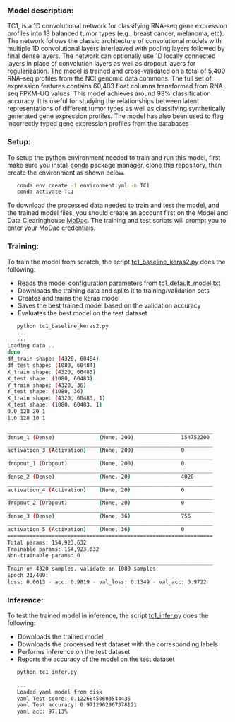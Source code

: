 ### Model description:
TC1, is a 1D convolutional network for classifying RNA-seq gene expression profiles into 18 balanced tumor types (e.g., breast cancer, melanoma, etc). 
The network follows the classic architecture of convolutional models with multiple 1D convolutional layers interleaved with pooling layers followed by final dense layers. 
The network can optionally use 1D locally connected layers in place of convolution layers as well as dropout layers for regularization. 
The model is trained and cross-validated on a total of 5,400 RNA-seq profiles from the NCI genomic data commons. 
The full set of expression features contains 60,483 float columns transformed from RNA-seq FPKM-UQ values. This model achieves around 98% classification accuracy. 
It is useful for studying the relationships between latent representations of different tumor types as well as classifying synthetically generated gene expression profiles. 
The model has also been used to flag incorrectly typed gene expression profiles from the databases

### Setup:
To setup the python environment needed to train and run this model, first make sure you install [conda](https://docs.conda.io/en/latest/) package manager, clone this repository, then create the environment as shown below.

```bash
   conda env create -f environment.yml -n TC1
   conda activate TC1
   ```

To download the processed data needed to train and test the model, and the trained model files, you should create an account first on the Model and Data Clearinghouse [MoDac](modac.cancer.gov). The training and test scripts will prompt you to enter your MoDac credentials.

### Training:
To train the model from scratch, the script [tc1_baseline_keras2.py](tc1_baseline_keras2.py) does the following:
* Reads the model configuration parameters from [tc1_default_model.txt](tc1_default_model.txt)
* Downloads the training data and splits it to training/validation sets
* Creates and trains the keras model
* Saves the best trained model based on the validation accuracy
* Evaluates the best model on the test dataset


```bash
   python tc1_baseline_keras2.py
   ...
   ...
Loading data...
done
df_train shape: (4320, 60484)
df_test shape: (1080, 60484)
X_train shape: (4320, 60483)
X_test shape: (1080, 60483)
Y_train shape: (4320, 36)
Y_test shape: (1080, 36)
X_train shape: (4320, 60483, 1)
X_test shape: (1080, 60483, 1)
0.0 128 20 1
1.0 128 10 1

_________________________________________________________________
dense_1 (Dense)              (None, 200)               154752200
_________________________________________________________________
activation_3 (Activation)    (None, 200)               0
_________________________________________________________________
dropout_1 (Dropout)          (None, 200)               0
_________________________________________________________________
dense_2 (Dense)              (None, 20)                4020
_________________________________________________________________
activation_4 (Activation)    (None, 20)                0
_________________________________________________________________
dropout_2 (Dropout)          (None, 20)                0
_________________________________________________________________
dense_3 (Dense)              (None, 36)                756
_________________________________________________________________
activation_5 (Activation)    (None, 36)                0
=================================================================
Total params: 154,923,632
Trainable params: 154,923,632
Non-trainable params: 0
_________________________________________________________________
Train on 4320 samples, validate on 1080 samples
Epoch 21/400:
loss: 0.0613 - acc: 0.9819 - val_loss: 0.1349 - val_acc: 0.9722
```

### Inference: 
To test the trained model in inference, the script [tc1_infer.py](tc1_infer.py) does the following:
* Downloads the trained model
* Downloads the processed test dataset with the corresponding labels
* Performs inference on the test dataset
* Reports the accuracy of the model on the test dataset


```bash
   python tc1_infer.py
   
   ...
   Loaded yaml model from disk
   yaml Test score: 0.12268450603544435
   yaml Test accuracy: 0.9712962967378121
   yaml acc: 97.13%

   ```
